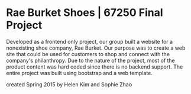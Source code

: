 # Rae Burket Shoes | 67250 Final Project

Developed as a frontend only project, our group built a website for a nonexisting shoe company, Rae Burket. Our purpose was to create a web site that could be used for customers to shop and connect with the company's philanthropy. Due to the nature of the project, most of the product content was hard coded since there is no backend support. The entire project was built using bootstrap and a web template.

created Spring 2015 by Helen Kim and Sophie Zhao
